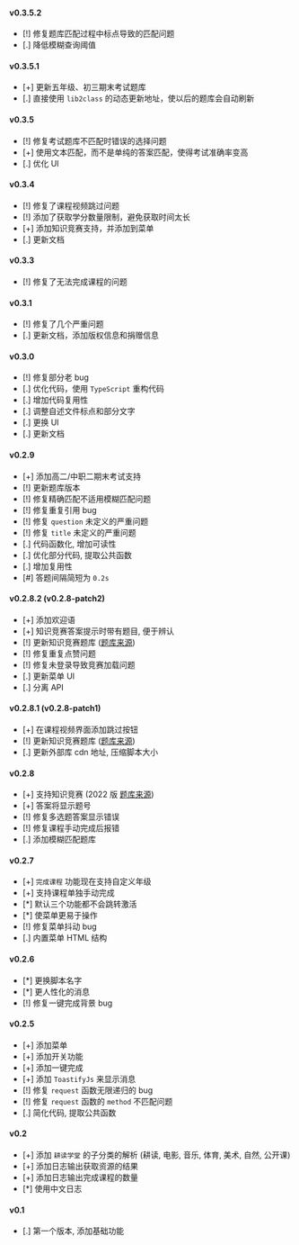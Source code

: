 #### v0.3.5.2
- [!] 修复题库匹配过程中标点导致的匹配问题
- [.] 降低模糊查询阈值

#### v0.3.5.1
- [+] 更新五年级、初三期末考试题库
- [.] 直接使用 `lib2class` 的动态更新地址，使以后的题库会自动刷新

#### v0.3.5
- [!] 修复考试题库不匹配时错误的选择问题
- [+] 使用文本匹配，而不是单纯的答案匹配，使得考试准确率变高
- [.] 优化 UI

#### v0.3.4
- [!] 修复了课程视频跳过问题
- [!] 添加了获取学分数量限制，避免获取时间太长
- [+] 添加知识竞赛支持，并添加到菜单
- [.] 更新文档

#### v0.3.3
- [!] 修复了无法完成课程的问题

#### v0.3.1
- [!] 修复了几个严重问题
- [.] 更新文档，添加版权信息和捐赠信息

#### v0.3.0

- [!] 修复部分老 bug
- [.] 优化代码，使用 `TypeScript` 重构代码
- [.] 增加代码复用性
- [.] 调整自述文件标点和部分文字
- [.] 更换 UI
- [.] 更新文档

#### v0.2.9

- [+] 添加高二/中职二期末考试支持
- [!] 更新题库版本
- [!] 修复精确匹配不适用模糊匹配问题
- [!] 修复重复引用 bug
- [!] 修复 `question` 未定义的严重问题
- [!] 修复 `title` 未定义的严重问题
- [.] 代码函数化, 增加可读性
- [.] 优化部分代码, 提取公共函数
- [.] 增加复用性
- [#] 答题间隔简短为 `0.2s`

#### v0.2.8.2 (v0.2.8-patch2)

- [+] 添加欢迎语
- [+] 知识竞赛答案提示时带有题目, 便于辨认
- [!] 更新知识竞赛题库 ([题库来源](https://greasyfork.org/zh-CN/scripts/453791-lib2class))
- [!] 修复重复点赞问题
- [!] 修复未登录导致竞赛加载问题
- [.] 更新菜单 UI
- [.] 分离 API

#### v0.2.8.1 (v0.2.8-patch1)

- [+] 在课程视频界面添加跳过按钮
- [!] 更新知识竞赛题库 ([题库来源](https://greasyfork.org/zh-CN/scripts/453457-lib42classnew))
- [.] 更新外部库 cdn 地址, 压缩脚本大小

#### v0.2.8

- [+] 支持知识竞赛 (2022 版 [题库来源](https://greasyfork.org/zh-CN/scripts/453222-lib42classxin))
- [+] 答案将显示题号
- [!] 修复多选题答案显示错误
- [!] 修复课程手动完成后报错
- [.] 添加模糊匹配题库

#### v0.2.7

- [+] `完成课程` 功能现在支持自定义年级
- [+] 支持课程单独手动完成
- [*] 默认三个功能都不会跳转激活
- [*] 使菜单更易于操作
- [!] 修复菜单抖动 bug
- [.] 内置菜单 HTML 结构

#### v0.2.6

- [*] 更换脚本名字
- [*] 更人性化的消息
- [!] 修复一键完成背景 bug

#### v0.2.5

- [+] 添加菜单
- [+] 添加开关功能
- [+] 添加一键完成
- [+] 添加 `ToastifyJs` 来显示消息
- [!] 修复 `request` 函数无限递归的 bug
- [!] 修复 `request` 函数的 `method` 不匹配问题
- [.] 简化代码, 提取公共函数

#### v0.2

- [+] 添加 `耕读学堂` 的子分类的解析 (耕读, 电影, 音乐, 体育, 美术, 自然, 公开课)
- [+] 添加日志输出获取资源的结果
- [+] 添加日志输出完成课程的数量
- [*] 使用中文日志

#### v0.1

- [.] 第一个版本, 添加基础功能
